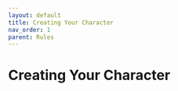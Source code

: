 ```yaml
---
layout: default
title: Creating Your Character
nav_order: 1
parent: Rules
---
```


# Creating Your Character

